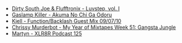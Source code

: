 ---
layout: post
wordpress_id: 915
wordpress_url: http://noesbueno.com/?p=915
date: '2010-12-23 11:15:22 -0600'
date_gmt: '2010-12-23 16:15:22 -0600'
body: |
  <ul>
  <li><a href="http://soundcloud.com/flufftronix/luvstep">Dirty South Joe & Flufftronix - Luvstep, vol. I</a></li>
  <li><a href="http://lostinsound.org/2010/02/12/gaslamp-killer-akuma-no-chi-ga-odoru/">Gaslamp Killer - Akuma No Chi Ga Odoru</a></li>
  <li><a href="http://soundcloud.com/kjell/function-backlash-guest-mix">Kjell - Function/Backlash Guest Mix 09/07/10</a></li>
  <li><a href="http://yearofmixtapes.blogspot.com/2010/05/week-51-gangsta-jungle.html">Chrissy Murderbot - My Year of Mixtapes Week 51: Gangsta Jungle</a>
  </li>
  <li><a href="http://www.xlr8r.com/podcast/2010/02/martyn">Martyn - XLR8R Podcast 125</a></li>
  </ul>
---